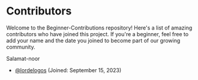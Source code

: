 # Contributors

Welcome to the Beginner-Contributions repository! Here's a list of amazing contributors who have joined this project. If you're a beginner, feel free to add your name and the date you joined to become part of our growing community.

<!-- FORMAT -->
<!--
- [@username](https://github.com/username) (Joined: Month Day, Year)
 -->
<!-- CONTRIBUTORS -->
Salamat-noor

- [@lordelogos](https://github.com/lordelogos) (Joined: September 15, 2023)
